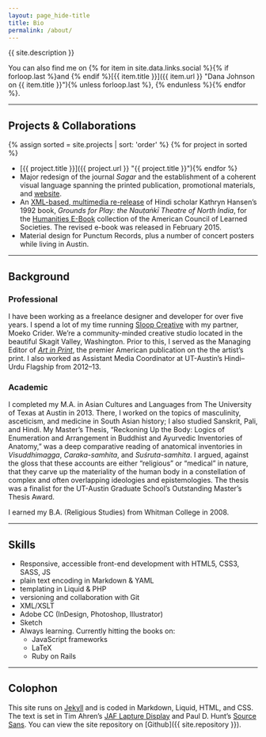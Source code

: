 ```yaml
---
layout: page_hide-title
title: Bio
permalink: /about/
---
```


{{ site.description }}

You can also find me on {% for item in site.data.links.social %}{% if forloop.last %}and {% endif %}[{{ item.title }}]({{ item.url }} "Dana Johnson on {{ item.title }}"){% unless forloop.last %}, {% endunless %}{% endfor %}.

---

## Projects & Collaborations
{% assign sorted = site.projects | sort: 'order' %}
{% for project in sorted %}
* [{{ project.title }}]({{ project.url }} "{{ project.title }}"){% endfor %}
* Major redesign of the journal *Sagar* and the establishment of a coherent visual language spanning the printed publication, promotional materials, and [website](http://sagarjournal.org "Sagar Journal").
* An [XML-based, multimedia re-release](https://quod.lib.umich.edu/cgi/t/text/text-idx?c=acls;cc=acls;view=toc;idno=heb90059.0001.001;rgn=full%20text "Grounds for Play: the Nauṭaṅkī Theatre of North India") of Hindi scholar Kathryn Hansen’s 1992 book, *Grounds for Play: the Nauṭaṅkī Theatre of North India*, for the [Humanities E-Book](http://www.humanitiesebook.org/ "Humanities E-Book") collection of the American Council of Learned Societies. The revised e-book was released in February 2015.
* Material design for Punctum Records, plus a number of concert posters while living in Austin.

---

## Background

### Professional
I have been working as a freelance designer and developer for over five years. I spend a lot of my time running [Sloop Creative](http://www.sloopcreative.com/ "Sloop Creative") with my partner, Moeko Crider. We’re a community-minded creative studio located in the beautiful Skagit Valley, Washington. Prior to this, I served as the Managing Editor of [*Art in Print*](http://artinprint.org "Art in Print"), the premier American publication on the the artist’s print. I also worked as Assistant Media Coordinator at UT-Austin’s Hindi–Urdu Flagship from 2012–13.

### Academic
I completed my M.A. in Asian Cultures and Languages from The University of Texas at Austin in 2013. There, I worked on the topics of masculinity, asceticism, and medicine in South Asian history; I also studied Sanskrit, Pali, and Hindi. My Master’s Thesis, “Reckoning Up the Body: Logics of Enumeration and Arrangement in Buddhist and Ayurvedic Inventories of Anatomy,” was a deep comparative reading of anatomical inventories in *Visuddhimagga*, *Caraka-samhita*, and *Suśruta-samhita*. I argued, against the gloss that these accounts are either “religious” or “medical” in nature, that they carve up the materiality of the human body in a constellation of complex and often overlapping ideologies and epistemologies. The thesis was a finalist for the UT-Austin Graduate School’s Outstanding Master’s Thesis Award.

I earned my B.A. (Religious Studies) from Whitman College in 2008.

---

## Skills

* Responsive, accessible front-end development with HTML5, CSS3, SASS, JS
* plain text encoding in Markdown & YAML
* templating in Liquid & PHP
* versioning and collaboration with Git
* XML/XSLT
* Adobe CC (InDesign, Photoshop, Illustrator)
* Sketch
* Always learning. Currently hitting the books on:
  * JavaScript frameworks
  * LaTeX
  * Ruby on Rails

---

## Colophon
This site runs on [Jekyll](https://jekyllrb.com/ "Jekyll") and is coded in Markdown, Liquid, HTML, and CSS. The text is set in Tim Ahren’s [JAF Lapture Display](https://justanotherfoundry.com/lapture "JAF Lapture") and Paul D. Hunt’s [Source Sans](https://typekit.com/fonts/source-sans "Source Sans on Typekit"). You can view the site repository on [Github]({{ site.repository }}).
